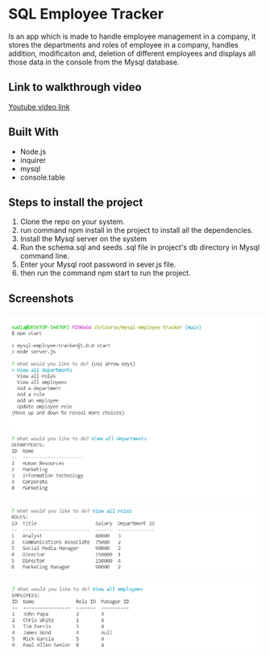 # SQL Employee Tracker
Is an app which is made to handle employee management in a company, it stores the departments and roles of employee in a company, handles addition, modificaiton and, deletion of different employees and displays all those data in the console from the Mysql database.
  
## Link to walkthrough video
[Youtube video link](https://youtu.be/Zmff2Idvia4)

## Built With

* Node.js
* inquirer
* mysql
* console.table

## Steps to install the project

1. Clone the repo on your system.
2. run command npm install in the project to install all the dependencies.
3. Install the Mysql server on the system
4. Run the schema.sql and seeds .sql file in project's db directory in Mysql command line.
5. Enter your Mysql root password in sever.js file.
6. then run the command npm start  to run the project.

 
## Screenshots

![enter image description here](https://raw.githubusercontent.com/nadiaalamgir21/sql-employee-tracker/main/assets/images/s1.PNG)
![enter image description here](https://raw.githubusercontent.com/nadiaalamgir21/sql-employee-tracker/main/assets/images/s2.PNG)

![enter image description here](https://raw.githubusercontent.com/nadiaalamgir21/sql-employee-tracker/main/assets/images/s3.PNG)


![enter image description here](https://raw.githubusercontent.com/nadiaalamgir21/sql-employee-tracker/main/assets/images/s4.PNG)
